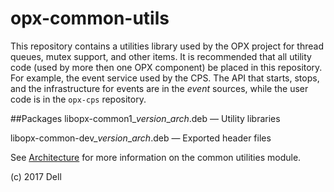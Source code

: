 # opx-common-utils
This repository contains a utilities library used by the OPX project for thread queues, mutex support, and other items. It is recommended that all utility code (used by more then one OPX component) be placed in this repository. For example, the event service used by the CPS. The API that starts, stops, and the infrastructure for events are in the _event_ sources, while the user code is in the `opx-cps` repository.

##Packages
libopx-common1\_*version*\_*arch*.deb — Utility libraries  

libopx-common-dev\_*version*\_*arch*.deb — Exported header files

See [Architecture](https://github.com/open-switch/opx-docs/wiki/Architecture) for more information on the common utilities module.

(c) 2017 Dell
